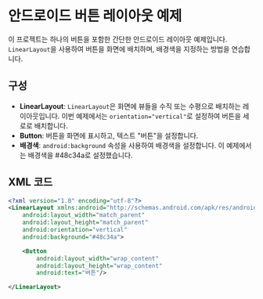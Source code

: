 
# 안드로이드 버튼 레이아웃 예제

이 프로젝트는 하나의 버튼을 포함한 간단한 안드로이드 레이아웃 예제입니다. `LinearLayout`을 사용하여 버튼을 화면에 배치하며, 배경색을 지정하는 방법을 연습합니다.

## 구성

- **LinearLayout**: `LinearLayout`은 화면에 뷰들을 수직 또는 수평으로 배치하는 레이아웃입니다. 이번 예제에서는 `orientation="vertical"`로 설정하여 버튼을 세로로 배치합니다.
- **Button**: 버튼을 화면에 표시하고, 텍스트 "버튼"을 설정합니다.
- **배경색**: `android:background` 속성을 사용하여 배경색을 설정합니다. 이 예제에서는 배경색을 #48c34a로 설정했습니다.

## XML 코드

```xml
<?xml version="1.0" encoding="utf-8"?>
<LinearLayout xmlns:android="http://schemas.android.com/apk/res/android"
    android:layout_width="match_parent"
    android:layout_height="match_parent"
    android:orientation="vertical"
    android:background="#48c34a">

    <Button
        android:layout_width="wrap_content"
        android:layout_height="wrap_content"
        android:text="버튼"/>

</LinearLayout>

